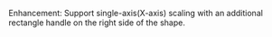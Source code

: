Enhancement: Support single-axis(X-axis) scaling with an additional rectangle handle on the right side of the shape.